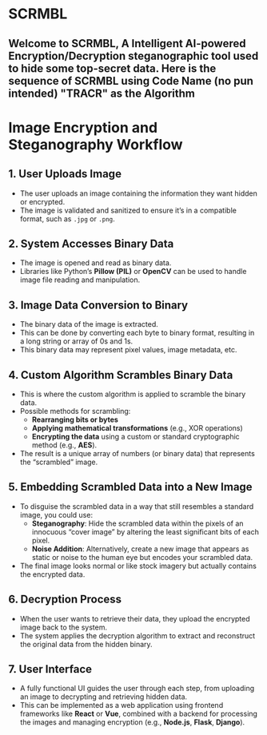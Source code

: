 # SCRMBL
## Welcome to SCRMBL, A Intelligent AI-powered Encryption/Decryption steganographic tool used to hide some top-secret data. Here is the sequence of SCRMBL using Code Name (no pun intended) "TRACR" as the Algorithm
# Image Encryption and Steganography Workflow

## 1. User Uploads Image
- The user uploads an image containing the information they want hidden or encrypted.
- The image is validated and sanitized to ensure it’s in a compatible format, such as `.jpg` or `.png`.

## 2. System Accesses Binary Data
- The image is opened and read as binary data.
- Libraries like Python’s **Pillow (PIL)** or **OpenCV** can be used to handle image file reading and manipulation.

## 3. Image Data Conversion to Binary
- The binary data of the image is extracted.
- This can be done by converting each byte to binary format, resulting in a long string or array of 0s and 1s.
- This binary data may represent pixel values, image metadata, etc.

## 4. Custom Algorithm Scrambles Binary Data
- This is where the custom algorithm is applied to scramble the binary data.
- Possible methods for scrambling:
  - **Rearranging bits or bytes**
  - **Applying mathematical transformations** (e.g., XOR operations)
  - **Encrypting the data** using a custom or standard cryptographic method (e.g., **AES**).
- The result is a unique array of numbers (or binary data) that represents the “scrambled” image.

## 5. Embedding Scrambled Data into a New Image
- To disguise the scrambled data in a way that still resembles a standard image, you could use:
  - **Steganography**: Hide the scrambled data within the pixels of an innocuous “cover image” by altering the least significant bits of each pixel.
  - **Noise Addition**: Alternatively, create a new image that appears as static or noise to the human eye but encodes your scrambled data.
- The final image looks normal or like stock imagery but actually contains the encrypted data.

## 6. Decryption Process
- When the user wants to retrieve their data, they upload the encrypted image back to the system.
- The system applies the decryption algorithm to extract and reconstruct the original data from the hidden binary.

## 7. User Interface
- A fully functional UI guides the user through each step, from uploading an image to decrypting and retrieving hidden data.
- This can be implemented as a web application using frontend frameworks like **React** or **Vue**, combined with a backend for processing the images and managing encryption (e.g., **Node.js**, **Flask**, **Django**).

